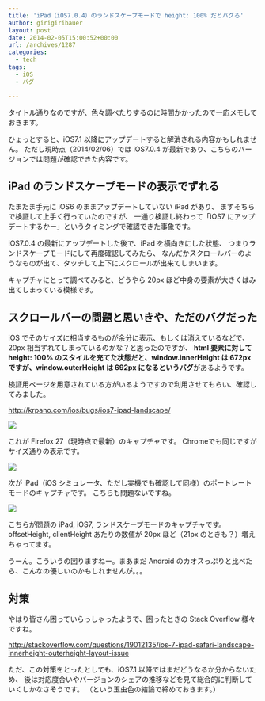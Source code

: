 ```yaml
---
title: 'iPad（iOS7.0.4）のランドスケープモードで height: 100% だとバグる'
author: girigiribauer
layout: post
date: 2014-02-05T15:00:52+00:00
url: /archives/1287
categories:
  - tech
tags:
  - iOS
  - バグ

---
```

タイトル通りなのですが、色々調べたりするのに時間かかったので一応メモしておきます。

ひょっとすると、iOS7.1 以降にアップデートすると解消される内容かもしれません。 ただし現時点（2014/02/06）では iOS7.0.4 が最新であり、こちらのバージョンでは問題が確認できた内容です。

## iPad のランドスケープモードの表示でずれる

たまたま手元に iOS6 のままアップデートしていない iPad があり、 まずそちらで検証して上手く行っていたのですが、 一通り検証し終わって「iOS7 にアップデートするかー」というタイミングで確認できた事象です。

iOS7.0.4 の最新にアップデートした後で、iPad を横向きにした状態、 つまりランドスケープモードにして再度確認してみたら、 なんだかスクロールバーのようなものが出て、タッチして上下にスクロールが出来てしまいます。

キャプチャにとって調べてみると、どうやら 20px ほど中身の要素が大きくはみ出てしまっている模様です。

## スクロールバーの問題と思いきや、ただのバグだった

iOS でそのサイズに相当するものが余分に表示、もしくは消えているなどで、 20px 相当ずれてしまっているのかな？と思ったのですが、 **html 要素に対して height: 100% のスタイルを充てた状態だと、window.innerHeight は 672px ですが、window.outerHeight は 692px になるというバグ**があるようです。

検証用ページを用意されている方がいるようですので利用させてもらい、確認してみました。

<http://krpano.com/ios/bugs/ios7-ipad-landscape/>

![][1]

これが Firefox 27（現時点で最新）のキャプチャです。 Chromeでも同じですがサイズ通りの表示です。

![][2]

次が iPad（iOS シミュレータ、ただし実機でも確認して同様）のポートレートモードのキャプチャです。 こちらも問題ないですね。

![][3]

こちらが問題の iPad, iOS7, ランドスケープモードのキャプチャです。 offsetHeight, clientHeight あたりの数値が 20px ほど（21px のときも？）増えちゃってます。

うーん。こういうの困りますねー。まあまだ Android のカオスっぷりと比べたら、こんなの優しいのかもしれませんが。。。

## 対策

やはり皆さん困っていらっしゃったようで、困ったときの Stack Overflow 様々ですね。

<http://stackoverflow.com/questions/19012135/ios-7-ipad-safari-landscape-innerheight-outerheight-layout-issue>

ただ、この対策をとったとしても、iOS7.1 以降ではまだどうなるか分からないため、 後は対応度合いやバージョンのシェアの推移などを見て総合的に判断していくしかなさそうです。 （という玉虫色の結論で締めておきます。）

 [1]: /img/2014/02/ipad-ios7-landscape01.png
 [2]: /img/2014/02/ipad-ios7-landscape02.png
 [3]: /img/2014/02/ipad-ios7-landscape03.png

